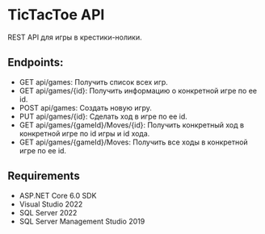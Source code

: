 # TicTacToe API

REST API для игры в крестики-нолики. 

## Endpoints:

* GET api/games: Получить список всех игр.
* GET api/games/{id}: Получить информацию о конкретной игре по ее id.
* POST api/games: Создать новую игру.
* PUT api/games/{id}: Сделать ход в игре по ее id.
* GET api/games/{gameId}/Moves/{id}: Получить конкретный ход в конкретной игре по id игры и id хода.
* GET api/games/{gameId}/Moves: Получить все ходы в конкретной игре по ее id.

## Requirements

* ASP.NET Core 6.0 SDK
* Visual Studio 2022
* SQL Server 2022
* SQL Server Management Studio 2019